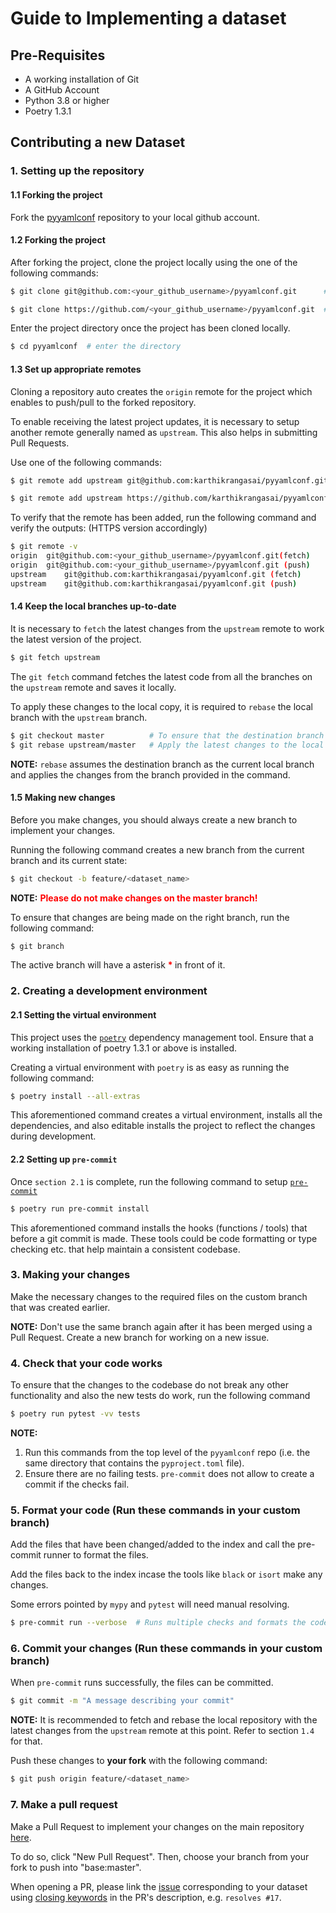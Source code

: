 # Guide to Implementing a dataset

## Pre-Requisites

- A working installation of Git
- A GitHub Account
- Python 3.8 or higher
- Poetry 1.3.1

## Contributing a new Dataset

### 1. Setting up the repository

#### 1.1 Forking the project
Fork the [pyyamlconf](https://github.com/karthikrangasai/pyyamlconf) repository to your local github account.

#### 1.2 Forking the project

After forking the project, clone the project locally using the one of the following commands:

```bash
$ git clone git@github.com:<your_github_username>/pyyamlconf.git      # If using SSH

$ git clone https://github.com/<your_github_username>/pyyamlconf.git  # If using HTTPS
```

Enter the project directory once the project has been cloned locally.

```bash
$ cd pyyamlconf  # enter the directory
```

#### 1.3 Set up appropriate remotes

Cloning a repository auto creates the `origin` remote for the project which enables to push/pull to the forked repository.

To enable receiving the latest project updates, it is necessary to setup another remote generally named as `upstream`. This also helps in submitting Pull Requests.

Use one of the following commands:

```bash
$ git remote add upstream git@github.com:karthikrangasai/pyyamlconf.git      # If using SSH

$ git remote add upstream https://github.com/karthikrangasai/pyyamlconf.git  # If using HTTPS
```


To verify that the remote has been added, run the following command and verify the outputs: (HTTPS version accordingly)

```bash
$ git remote -v
origin  git@github.com:<your_github_username>/pyyamlconf.git(fetch)
origin  git@github.com:<your_github_username>/pyyamlconf.git (push)
upstream    git@github.com:karthikrangasai/pyyamlconf.git (fetch)
upstream    git@github.com:karthikrangasai/pyyamlconf.git (push)
```

#### 1.4 Keep the local branches up-to-date

It is necessary to `fetch` the latest changes from the `upstream` remote to work the latest version of the project.

```bash
$ git fetch upstream
```

The `git fetch` command fetches the latest code from all the branches on the `upstream` remote and saves it locally.

To apply these changes to the local copy, it is required to `rebase` the local branch with the `upstream` branch.

```bash
$ git checkout master          # To ensure that the destination branch is correctly set
$ git rebase upstream/master   # Apply the latest changes to the local `master` branch
```

**NOTE:** `rebase` assumes the destination branch as the current local branch and applies the changes from the branch provided in the command.

#### 1.5 Making new changes

Before you make changes, you should always create a new branch to implement your changes.

Running the following command creates a new branch from the current branch and its current state:

```bash
$ git checkout -b feature/<dataset_name>
```

**NOTE:** <b style="color:red"> Please do not make changes on the master branch! </b>


To ensure that changes are being made on the right branch, run the following command:

```bash
$ git branch
```

The active branch will have a asterisk <b style="color:red"> \* </b> in front of it.

### 2. Creating a development environment

#### 2.1 Setting the virtual environment

This project uses the [`poetry`](https://python-poetry.org) dependency management tool. Ensure that a working installation of poetry 1.3.1 or above is installed.

Creating a virtual environment with `poetry` is as easy as running the following command:

```bash
$ poetry install --all-extras
```

This aforementioned command creates a virtual environment, installs all the dependencies, and also editable installs the project to reflect the changes during development.

#### 2.2 Setting up `pre-commit`

Once `section 2.1` is complete, run the following command to setup [`pre-commit`](https://pre-commit.com)

```bash
$ poetry run pre-commit install
```

This aforementioned command installs the hooks (functions / tools) that before a git commit is made. These tools could be code formatting or type checking etc. that help maintain a consistent codebase.

### 3. Making your changes

Make the necessary changes to the required files on the custom branch that was created earlier.

**NOTE:** Don't use the same branch again after it has been merged using a Pull Request. Create a new branch for working on a new issue.

### 4. Check that your code works

To ensure that the changes to the codebase do not break any other functionality and also the new tests do work, run the following command

```bash
$ poetry run pytest -vv tests
```

**NOTE:**
1. Run this commands from the top level of the `pyyamlconf` repo (i.e. the same directory that contains the `pyproject.toml` file).
2. Ensure there are no failing tests. `pre-commit` does not allow to create a commit if the checks fail.


### 5. Format your code (**Run these commands in your custom branch**)

Add the files that have been changed/added to the index and call the pre-commit runner to format the files.

Add the files back to the index incase the tools like `black` or `isort` make any changes.

Some errors pointed by `mypy` and `pytest` will need manual resolving.

```bash
$ pre-commit run --verbose  # Runs multiple checks and formats the code.
```

### 6. Commit your changes (**Run these commands in your custom branch**)

When `pre-commit` runs successfully, the files can be committed.

```bash
$ git commit -m "A message describing your commit"
```

**NOTE:** It is recommended to fetch and rebase the local repository with the latest changes from the `upstream` remote at this point. Refer to section `1.4` for that.

Push these changes to **your fork** with the following command:

```bash
$ git push origin feature/<dataset_name>
```

### 7. Make a pull request

Make a Pull Request to implement your changes on the main repository [here](https://github.com/karthikrangasai/pyyamlconf/pulls).

To do so, click "New Pull Request". Then, choose your branch from your fork to push into "base:master".

When opening a PR, please link the [issue](https://github.com/karthikrangasai/pyyamlconf/issues) corresponding to your dataset using [closing keywords](https://docs.github.com/en/issues/tracking-your-work-with-issues/linking-a-pull-request-to-an-issue) in the PR's description, e.g. `resolves #17`.
